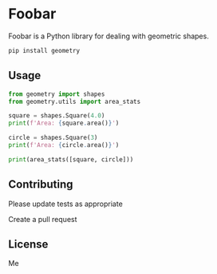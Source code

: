 # Foobar

Foobar is a Python library for dealing with geometric shapes.

```bash
pip install geometry
```

## Usage

```python
from geometry import shapes
from geometry.utils import area_stats

square = shapes.Square(4.0)
print(f'Area: {square.area()}')

circle = shapes.Square(3)
print(f'Area: {circle.area()}')

print(area_stats([square, circle]))
```

## Contributing

Please update tests as appropriate

Create a pull request

## License

Me
